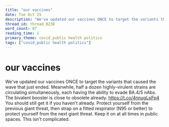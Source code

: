 ```yaml
---
title: "our vaccines"
date: Tue Oct 25
description: "We've updated our vaccines ONCE to target the variants that caused the wave that just ended."
thread_id: thread_0238
word_count: 87
reading_time: 1
primary_theme: covid_public health politics
tags: ["covid_public health politics"]
---
```


# our vaccines

We've updated our vaccines ONCE to target the variants that caused the wave that just ended. Meanwhile, half a dozen highly-virulent strains are circulating simultaneously, each having the ability to evade BA.4/5 nAbs. The bivalent booster is close to obsolete already. https://t.co/4nnugLpFp4 You should still get it if you haven't already. Protect yourself from the previous giant threat, then strap on a fitted respirator (N95 or better) to protect yourself from the next giant threat. Keep it on at all times in public spaces. This isn't complicated.